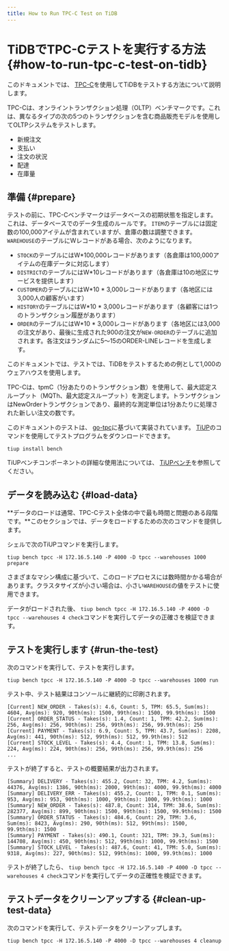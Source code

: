 ```yaml
---
title: How to Run TPC-C Test on TiDB
---
```


# TiDBでTPC-Cテストを実行する方法 {#how-to-run-tpc-c-test-on-tidb}

このドキュメントでは、 [TPC-C](http://www.tpc.org/tpcc/)を使用してTiDBをテストする方法について説明します。

TPC-Cは、オンライントランザクション処理（OLTP）ベンチマークです。これは、異なるタイプの次の5つのトランザクションを含む商品販売モデルを使用してOLTPシステムをテストします。

-   新規注文
-   支払い
-   注文の状況
-   配達
-   在庫量

## 準備 {#prepare}

テストの前に、TPC-Cベンチマークはデータベースの初期状態を指定します。これは、データベースでのデータ生成のルールです。 `ITEM`のテーブルには固定数の100,000アイテムが含まれていますが、倉庫の数は調整できます。 `WAREHOUSE`のテーブルにWレコードがある場合、次のようになります。

-   `STOCK`のテーブルにはW*100,000レコードがあります（各倉庫は100,000アイテムの在庫データに対応します）
-   `DISTRICT`のテーブルにはW*10レコードがあります（各倉庫は10の地区にサービスを提供します）
-   `CUSTOMER`のテーブルにはW*10 * 3,000レコードがあります（各地区には3,000人の顧客がいます）
-   `HISTORY`のテーブルにはW*10 * 3,000レコードがあります（各顧客には1つのトランザクション履歴があります）
-   `ORDER`のテーブルにはW*10 * 3,000レコードがあります（各地区には3,000の注文があり、最後に生成された900の注文が`NEW-ORDER`のテーブルに追加されます。各注文はランダムに5〜15のORDER-LINEレコードを生成します。

このドキュメントでは、テストでは、TiDBをテストするための例として1,000のウェアハウスを使用します。

TPC-Cは、tpmC（1分あたりのトランザクション数）を使用して、最大認定スループット（MQTh、最大認定スループット）を測定します。トランザクションはNewOrderトランザクションであり、最終的な測定単位は1分あたりに処理された新しい注文の数です。

このドキュメントのテストは、 [go-tpc](https://github.com/pingcap/go-tpc)に基づいて実装されています。 [TiUP](/tiup/tiup-overview.md)のコマンドを使用してテストプログラムをダウンロードできます。


```shell
tiup install bench
```

TiUPベンチコンポーネントの詳細な使用法については、 [TiUPベンチ](/tiup/tiup-bench.md)を参照してください。

## データを読み込む {#load-data}

**データのロードは通常、TPC-Cテスト全体の中で最も時間と問題のある段階です。**このセクションでは、データをロードするための次のコマンドを提供します。

シェルで次のTiUPコマンドを実行します。


```shell
tiup bench tpcc -H 172.16.5.140 -P 4000 -D tpcc --warehouses 1000 prepare
```

さまざまなマシン構成に基づいて、このロードプロセスには数時間かかる場合があります。クラスタサイズが小さい場合は、小さい`WAREHOUSE`の値をテストに使用できます。

データがロードされた後、 `tiup bench tpcc -H 172.16.5.140 -P 4000 -D tpcc --warehouses 4 check`コマンドを実行してデータの正確さを検証できます。

## テストを実行します {#run-the-test}

次のコマンドを実行して、テストを実行します。


```shell
tiup bench tpcc -H 172.16.5.140 -P 4000 -D tpcc --warehouses 1000 run
```

テスト中、テスト結果はコンソールに継続的に印刷されます。

```text
[Current] NEW_ORDER - Takes(s): 4.6, Count: 5, TPM: 65.5, Sum(ms): 4604, Avg(ms): 920, 90th(ms): 1500, 99th(ms): 1500, 99.9th(ms): 1500
[Current] ORDER_STATUS - Takes(s): 1.4, Count: 1, TPM: 42.2, Sum(ms): 256, Avg(ms): 256, 90th(ms): 256, 99th(ms): 256, 99.9th(ms): 256
[Current] PAYMENT - Takes(s): 6.9, Count: 5, TPM: 43.7, Sum(ms): 2208, Avg(ms): 441, 90th(ms): 512, 99th(ms): 512, 99.9th(ms): 512
[Current] STOCK_LEVEL - Takes(s): 4.4, Count: 1, TPM: 13.8, Sum(ms): 224, Avg(ms): 224, 90th(ms): 256, 99th(ms): 256, 99.9th(ms): 256
...
```

テストが終了すると、テストの概要結果が出力されます。

```text
[Summary] DELIVERY - Takes(s): 455.2, Count: 32, TPM: 4.2, Sum(ms): 44376, Avg(ms): 1386, 90th(ms): 2000, 99th(ms): 4000, 99.9th(ms): 4000
[Summary] DELIVERY_ERR - Takes(s): 455.2, Count: 1, TPM: 0.1, Sum(ms): 953, Avg(ms): 953, 90th(ms): 1000, 99th(ms): 1000, 99.9th(ms): 1000
[Summary] NEW_ORDER - Takes(s): 487.8, Count: 314, TPM: 38.6, Sum(ms): 282377, Avg(ms): 899, 90th(ms): 1500, 99th(ms): 1500, 99.9th(ms): 1500
[Summary] ORDER_STATUS - Takes(s): 484.6, Count: 29, TPM: 3.6, Sum(ms): 8423, Avg(ms): 290, 90th(ms): 512, 99th(ms): 1500, 99.9th(ms): 1500
[Summary] PAYMENT - Takes(s): 490.1, Count: 321, TPM: 39.3, Sum(ms): 144708, Avg(ms): 450, 90th(ms): 512, 99th(ms): 1000, 99.9th(ms): 1500
[Summary] STOCK_LEVEL - Takes(s): 487.6, Count: 41, TPM: 5.0, Sum(ms): 9318, Avg(ms): 227, 90th(ms): 512, 99th(ms): 1000, 99.9th(ms): 1000
```

テストが終了したら、 `tiup bench tpcc -H 172.16.5.140 -P 4000 -D tpcc --warehouses 4 check`コマンドを実行してデータの正確性を検証できます。

## テストデータをクリーンアップする {#clean-up-test-data}

次のコマンドを実行して、テストデータをクリーンアップします。


```shell
tiup bench tpcc -H 172.16.5.140 -P 4000 -D tpcc --warehouses 4 cleanup
```
